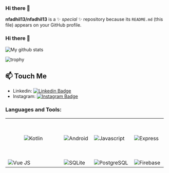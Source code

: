 ### Hi there 👋

**nfadhil13/nfadhil13** is a ✨ _special_ ✨ repository because its `README.md` (this file) appears on your GitHub profile.

### Hi there 👋

![My github stats](https://github-readme-stats.vercel.app/api?username=nfadhil13)

![trophy](https://github-profile-trophy.vercel.app/?username=nfadhil13&theme=onedark&margin-w=15&&title=MultiLanguage,Commit,Followers,Repositories)


## 📫 Touch Me
- Linkedin: 
[![Linkedin Badge](https://img.shields.io/badge/-M%20Naufal%20F%20-blue?logo=Linkedin&logoColor=white&link=https://www.linkedin.com/in/naufal-fadhil-6a15171b4/)](https://www.linkedin.com/in/naufal-fadhil-6a15171b4/)
- Instagram: [![Instagram Badge](https://img.shields.io/badge/-nfadhil13-E4405F?logo=instagram&logoColor=white&link=https://instagram.com/palpadil/)](https://instagram.com/ilhamsyahids/)



### Languages and Tools:
|   |   |   |   |
|---|---|---|---|
| <img align="left" alt="Kotlin" style="margin:50px;"  src="https://img.shields.io/badge/Android-3DDC84?style=for-the-badge&logo=android&logoColor=white"/>  |    <img align="left" alt="Android"   src="https://img.shields.io/badge/Kotlin-0095D5?&style=for-the-badge&logo=kotlin&logoColor=white"/> |  <img align="left" alt="Javascript" src="https://img.shields.io/badge/JavaScript-323330?style=for-the-badge&logo=javascript&logoColor=F7DF1E"/>   |   <img align="left" alt="Express"   src="https://img.shields.io/badge/Express.js-000000?style=for-the-badge&logo=express&logoColor=white"/>  |
|   <img align="left" alt="Vue JS"  src="https://img.shields.io/badge/Vue.js-35495E?style=for-the-badge&logo=vue-dot-js&logoColor=4FC08D"/>  |    <img align="left" alt="SQLite"   src="https://img.shields.io/badge/SQLite-07405E?style=for-the-badge&logo=sqlite&logoColor=white"/> |  <img align="left" alt="PostgreSQL"  src="https://img.shields.io/badge/PostgreSQL-316192?style=for-the-badge&logo=postgresql&logoColor=white"/>   |   <img align="left" alt="Firebase"  src="https://img.shields.io/badge/firebase-ffca28?style=for-the-badge&logo=firebase&logoColor=black"/>  |
  











